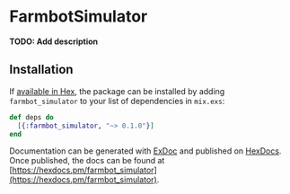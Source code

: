 # FarmbotSimulator

**TODO: Add description**

## Installation

If [available in Hex](https://hex.pm/docs/publish), the package can be installed
by adding `farmbot_simulator` to your list of dependencies in `mix.exs`:

```elixir
def deps do
  [{:farmbot_simulator, "~> 0.1.0"}]
end
```

Documentation can be generated with [ExDoc](https://github.com/elixir-lang/ex_doc)
and published on [HexDocs](https://hexdocs.pm). Once published, the docs can
be found at [https://hexdocs.pm/farmbot_simulator](https://hexdocs.pm/farmbot_simulator).

